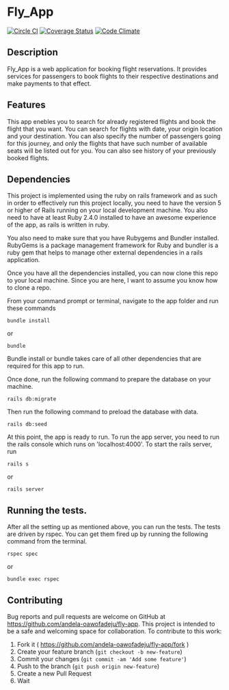 # Fly_App

[![Circle CI](https://circleci.com/gh/andela-oawofadeju/fly-app/tree/develop.svg?style=svg)](https://circleci.com/gh/andela-oawofadeju/fly-app/tree/develop)
[![Coverage Status](https://coveralls.io/repos/github/andela-oawofadeju/fly-app/badge.svg?branch=develop)](https://coveralls.io/github/andela-oawofadeju/fly-app?branch=develop)
[![Code Climate](https://codeclimate.com/github/andela-oawofadeju/fly-app/badges/gpa.svg?maxAge=0)](https://codeclimate.com/github/andela-oawofadeju/fly-app)

## Description

Fly_App is a web application for booking flight reservations. It provides services for passengers to book flights to 
their respective destinations and make payments to that effect.

## Features

This app enebles you to search for already registered flights and book the flight that you want. You can search for flights with date, your origin location and your destination. You can also specify the number of passengers going for this journey, and only the flights that have such number of available seats will be listed out for you. You can also see history of your previously booked flights.

## Dependencies

This project is implemented using the ruby on rails framework and as such in order to effectively run this project locally, you need to have the version 5 or higher of Rails running on your local development machine. You also need to have at least Ruby 2.4.0 installed to have an awesome experience of the app, as rails is written in ruby.


You also need to make sure that you have Rubygems and Bundler installed. RubyGems is a package management framework for Ruby and bundler is a ruby gem that helps to manage other external dependencies in a rails application.

Once you have all the dependencies installed, you can now clone this repo to your local machine. Since you are here, I want to assume you know how to clone a repo.

From your command prompt or terminal, navigate to the app folder and run these commands
```
bundle install
```
or

```
bundle
```

Bundle install or bundle takes care of all other dependencies that are required for this app to run.

Once done, run the following command to prepare the database on your machine.
```
rails db:migrate
```
Then run the following command to preload the database with data.
```
rails db:seed
```
At this point, the app is ready to run. To run the app server, you need to run the rails console which runs on 'localhost:4000'. To start the rails server, run
```
rails s
```
or
```
rails server
```

## Running the tests.

After all the setting up as mentioned above, you can run the tests. The tests are driven by rspec. You can get them fired up by running the following command from the terminal.
```
rspec spec
```
or
```
bundle exec rspec
```

## Contributing

Bug reports and pull requests are welcome on GitHub at https://github.com/andela-oawofadeju/fly-app. This project is intended to be a safe and welcoming space for collaboration. To contribute to this work:

1. Fork it ( https://github.com/andela-oawofadeju/fly-app/fork )
2. Create your feature branch (`git checkout -b new-feature`)
3. Commit your changes (`git commit -am 'Add some feature'`)
4. Push to the branch (`git push origin new-feature`)
5. Create a new Pull Request
6. Wait